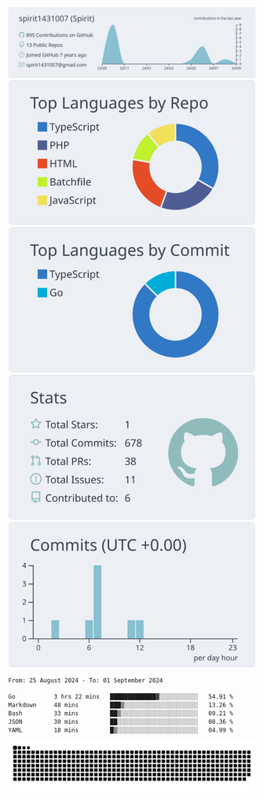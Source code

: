 [![](https://raw.githubusercontent.com/spirit1431007/spirit1431007/master/profile-summary-card-output/nord_bright/0-profile-details.svg)](https://git.io/spiritx)
[![](https://raw.githubusercontent.com/spirit1431007/spirit1431007/master/profile-summary-card-output/nord_bright/1-repos-per-language.svg)](https://git.io/spiritx) [![](https://raw.githubusercontent.com/spirit1431007/spirit1431007/master/profile-summary-card-output/nord_bright/2-most-commit-language.svg)](https://git.io/spiritx)
[![](https://raw.githubusercontent.com/spirit1431007/spirit1431007/master/profile-summary-card-output/nord_bright/3-stats.svg)](https://git.io/spiritx) [![](https://raw.githubusercontent.com/spirit1431007/spirit1431007/master/profile-summary-card-output/nord_bright/4-productive-time.svg)](https://git.io/spiritx)

<!--START_SECTION:waka-->

```txt
From: 25 August 2024 - To: 01 September 2024

Go           3 hrs 22 mins   █████████████▓░░░░░░░░░░░   54.91 %
Markdown     48 mins         ███▒░░░░░░░░░░░░░░░░░░░░░   13.26 %
Bash         33 mins         ██▒░░░░░░░░░░░░░░░░░░░░░░   09.21 %
JSON         30 mins         ██░░░░░░░░░░░░░░░░░░░░░░░   08.36 %
YAML         18 mins         █▒░░░░░░░░░░░░░░░░░░░░░░░   04.99 %
```

<!--END_SECTION:waka-->

![contribution](https://github.com/spirit1431007/spirit1431007/blob/output/github-contribution-grid-snake.svg)

